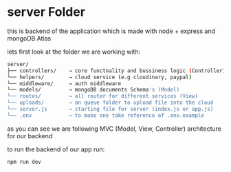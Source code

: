 # server Folder

this is backend of the application which is made with node + express and mongoDB Atlas

lets first look at the folder we are working with:

```bash
server/
├── controllers/    → core functnality and bussiness logic (Controller)
└── helpers/        → cloud service (e.g cloudinary, paypal)
└── middleware/     → auth middleware
└── models/         → mongoDB documents Schema's (Model)
└── routes/         → all router for different services (View)
└── uploads/        → an queue folder to upload file into the cloud
└── server.js       → starting file for server (index.js or app.js)
└── .env            → to make one take reference of .env.example
```

as you can see we are following MVC (Model, View, Controller) architecture for our backend

to run the backend of our app run: 

```bash 
npm run dev
```